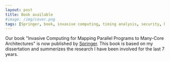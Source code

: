 ```yaml
---
layout: post
title: Book available
#image: /img/cover.png
tags: [Springer, book, invasive computing, timing analysis, security, hybrid mapping]
---
```

Our book "Invasive Computing for Mapping Parallel Programs to Many-Core Architectures" is now published by [Springer](https://www.springer.com/de/book/9789811073557).
This book is based on my dissertation and summerizes the research I have been involved for the last 7 years.